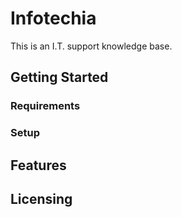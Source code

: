 # Infotechia
This is an I.T. support knowledge base.

## Getting Started
### Requirements
### Setup
## Features
## Licensing